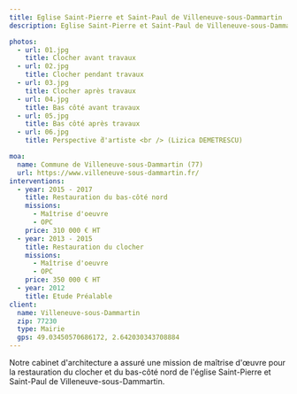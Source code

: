 ```yaml
---
title: Eglise Saint-Pierre et Saint-Paul de Villeneuve-sous-Dammartin
description: Eglise Saint-Pierre et Saint-Paul de Villeneuve-sous-Dammartin

photos:
  - url: 01.jpg
    title: Clocher avant travaux
  - url: 02.jpg
    title: Clocher pendant travaux
  - url: 03.jpg
    title: Clocher après travaux
  - url: 04.jpg
    title: Bas côté avant travaux
  - url: 05.jpg
    title: Bas côté après travaux
  - url: 06.jpg
    title: Perspective ̀d'artiste <br /> (Lizica DEMETRESCU)

moa:
  name: Commune de Villeneuve-sous-Dammartin (77)
  url: https://www.villeneuve-sous-dammartin.fr/
interventions:
  - year: 2015 - 2017
    title: Restauration du bas-côté nord
    missions:
      - Maîtrise d'oeuvre
      - OPC
    price: 310 000 € HT
  - year: 2013 - 2015
    title: Restauration du clocher
    missions:
      - Maîtrise d'oeuvre
      - OPC
    price: 350 000 € HT
  - year: 2012
    title: Etude Préalable
client:
  name: Villeneuve-sous-Dammartin
  zip: 77230
  type: Mairie
  gps: 49.03450570686172, 2.642030343708884
---
```


Notre cabinet d'architecture a assuré une mission de maîtrise d'œuvre pour la
restauration du clocher et du bas-côté nord de l'église Saint-Pierre et
Saint-Paul de Villeneuve-sous-Dammartin.

